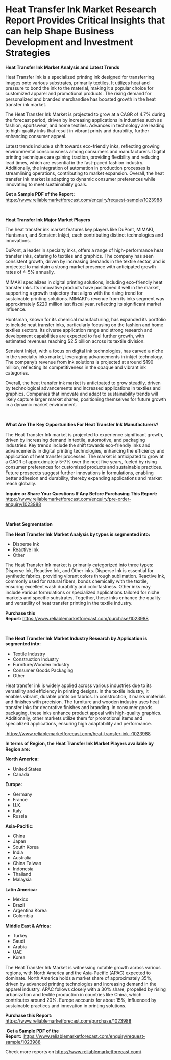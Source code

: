 <p><h1>Heat Transfer Ink Market Research Report Provides Critical Insights that can help Shape Business Development and Investment Strategies</h1></p><p><strong>Heat Transfer Ink Market Analysis and Latest Trends</strong></p>
<p><p>Heat Transfer Ink is a specialized printing ink designed for transferring images onto various substrates, primarily textiles. It utilizes heat and pressure to bond the ink to the material, making it a popular choice for customized apparel and promotional products. The rising demand for personalized and branded merchandise has boosted growth in the heat transfer ink market.</p><p>The Heat Transfer Ink Market is projected to grow at a CAGR of 4.7% during the forecast period, driven by increasing applications in industries such as fashion, sportswear, and home textiles. Advances in technology are leading to high-quality inks that result in vibrant prints and durability, further enhancing consumer appeal. </p><p>Latest trends include a shift towards eco-friendly inks, reflecting growing environmental consciousness among consumers and manufacturers. Digital printing techniques are gaining traction, providing flexibility and reducing lead times, which are essential in the fast-paced fashion industry. Additionally, the integration of automation in production processes is streamlining operations, contributing to market expansion. Overall, the heat transfer ink market is adapting to dynamic consumer preferences while innovating to meet sustainability goals.</p></p>
<p><strong>Get a Sample PDF of the Report:&nbsp;</strong> <a href="https://www.reliablemarketforecast.com/enquiry/request-sample/1023988?utm_campaign=3071&utm_medium=2&utm_source=Github&utm_content=ia&utm_term=06032025&utm_id=heat-transfer-ink">https://www.reliablemarketforecast.com/enquiry/request-sample/1023988</a></p>
<p>&nbsp;</p>
<p><strong>Heat Transfer Ink Major Market Players</strong></p>
<p><p>The heat transfer ink market features key players like DuPont, MIMAKI, Huntsman, and Sensient Inkjet, each contributing distinct technologies and innovations. </p><p>DuPont, a leader in specialty inks, offers a range of high-performance heat transfer inks, catering to textiles and graphics. The company has seen consistent growth, driven by increasing demands in the textile sector, and is projected to maintain a strong market presence with anticipated growth rates of 4-5% annually.</p><p>MIMAKI specializes in digital printing solutions, including eco-friendly heat transfer inks. Its innovative products have positioned it well in the market, supporting a growth trajectory that aligns with the rising trend for sustainable printing solutions. MIMAKI's revenue from its inks segment was approximately $220 million last fiscal year, reflecting its significant market influence.</p><p>Huntsman, known for its chemical manufacturing, has expanded its portfolio to include heat transfer inks, particularly focusing on the fashion and home textiles sectors. Its diverse application range and strong research and development capabilities are expected to fuel further growth, with estimated revenues reaching $2.5 billion across its textile division.</p><p>Sensient Inkjet, with a focus on digital ink technologies, has carved a niche in the specialty inks market, leveraging advancements in inkjet technology. The company’s revenue from ink solutions is projected at around $190 million, reflecting its competitiveness in the opaque and vibrant ink categories.</p><p>Overall, the heat transfer ink market is anticipated to grow steadily, driven by technological advancements and increased applications in textiles and graphics. Companies that innovate and adapt to sustainability trends will likely capture larger market shares, positioning themselves for future growth in a dynamic market environment.</p></p>
<p>&nbsp;</p>
<p><strong>What Are The Key Opportunities For Heat Transfer Ink Manufacturers?</strong></p>
<p><p>The Heat Transfer Ink market is projected to experience significant growth, driven by increasing demand in textile, automotive, and packaging industries. Key trends include the shift towards eco-friendly inks and advancements in digital printing technologies, enhancing the efficiency and application of heat transfer processes. The market is anticipated to grow at a CAGR of approximately 5-7% over the next five years, fueled by rising consumer preferences for customized products and sustainable practices. Future prospects suggest further innovations in formulations, enabling better adhesion and durability, thereby expanding applications and market reach globally.</p></p>
<p><strong>Inquire or Share Your Questions If Any Before Purchasing This Report:</strong> <a href="https://www.reliablemarketforecast.com/enquiry/pre-order-enquiry/1023988?utm_campaign=3071&utm_medium=2&utm_source=Github&utm_content=ia&utm_term=06032025&utm_id=heat-transfer-ink">https://www.reliablemarketforecast.com/enquiry/pre-order-enquiry/1023988</a></p>
<p>&nbsp;</p>
<p><strong>Market Segmentation</strong></p>
<p><strong>The Heat Transfer Ink Market Analysis by types is segmented into:</strong></p>
<p><ul><li>Disperse Ink</li><li>Reactive Ink</li><li>Other</li></ul></p>
<p><p>The Heat Transfer Ink market is primarily categorized into three types: Disperse Ink, Reactive Ink, and Other inks. Disperse Ink is essential for synthetic fabrics, providing vibrant colors through sublimation. Reactive Ink, commonly used for natural fibers, bonds chemically with the textile, ensuring excellent wash durability and colorfastness. Other inks may include various formulations or specialized applications tailored for niche markets and specific substrates. Together, these inks enhance the quality and versatility of heat transfer printing in the textile industry.</p></p>
<p><strong>Purchase this Report:&nbsp;</strong><a href="https://www.reliablemarketforecast.com/purchase/1023988?utm_campaign=3071&utm_medium=2&utm_source=Github&utm_content=ia&utm_term=06032025&utm_id=heat-transfer-ink">https://www.reliablemarketforecast.com/purchase/1023988</a></p>
<p>&nbsp;</p>
<p><strong>The Heat Transfer Ink Market Industry Research by Application is segmented into:</strong></p>
<p><ul><li>Textile Industry</li><li>Construction Industry</li><li>Furniture/Wooden Industry</li><li>Consumer Goods Packaging</li><li>Other</li></ul></p>
<p><p>Heat transfer ink is widely applied across various industries due to its versatility and efficiency in printing designs. In the textile industry, it enables vibrant, durable prints on fabrics. In construction, it marks materials and finishes with precision. The furniture and wooden industry uses heat transfer inks for decorative finishes and branding. In consumer goods packaging, these inks enhance product appeal with high-quality graphics. Additionally, other markets utilize them for promotional items and specialized applications, ensuring high adaptability and performance.</p></p>
<p><a href="https://www.reliablemarketforecast.com/heat-transfer-ink-r1023988?utm_campaign=3071&utm_medium=2&utm_source=Github&utm_content=ia&utm_term=06032025&utm_id=heat-transfer-ink">&nbsp;https://www.reliablemarketforecast.com/heat-transfer-ink-r1023988</a></p>
<p><strong>In terms of Region, the Heat Transfer Ink Market Players available by Region are:</strong></p>
<p>
    <p> <strong> North America: </strong>
        <ul>
            <li>United States</li>
            <li>Canada</li>
        </ul>
        </p> 
    <p> <strong> Europe: </strong>
        <ul>
            <li>Germany</li>
            <li>France</li>
            <li>U.K.</li>
            <li>Italy</li>
            <li>Russia</li>
        </ul>
        </p> 
    <p> <strong> Asia-Pacific: </strong>
        <ul>
            <li>China</li>
            <li>Japan</li>
            <li>South Korea</li>
            <li>India</li>
            <li>Australia</li>
            <li>China Taiwan</li>
            <li>Indonesia</li>
            <li>Thailand</li>
            <li>Malaysia</li>
        </ul>
        </p> 
    <p> <strong> Latin America: </strong>
        <ul>
            <li>Mexico</li>
            <li>Brazil</li>
            <li>Argentina Korea</li>
            <li>Colombia</li>
        </ul>
        </p> 
    <p> <strong> Middle East & Africa: </strong>
        <ul>
            <li>Turkey</li>
            <li>Saudi</li>
            <li>Arabia</li>
            <li>UAE</li>
            <li>Korea</li>
        </ul>
    </p>
    </p>
<p><p>The Heat Transfer Ink Market is witnessing notable growth across various regions, with North America and the Asia-Pacific (APAC) expected to dominate. North America holds a market share of approximately 35%, driven by advanced printing technologies and increasing demand in the apparel industry. APAC follows closely with a 30% share, propelled by rising urbanization and textile production in countries like China, which contributes around 20%. Europe accounts for about 15%, influenced by sustainable practices and innovation in printing solutions.</p></p>
<p><strong>Purchase this Report: </strong><a href="https://www.reliablemarketforecast.com/purchase/1023988?utm_campaign=3071&utm_medium=2&utm_source=Github&utm_content=ia&utm_term=06032025&utm_id=heat-transfer-ink">https://www.reliablemarketforecast.com/purchase/1023988</a></p>
<p>&nbsp;<strong>Get a Sample PDF of the Report:&nbsp;&nbsp;</strong><a href="https://www.reliablemarketforecast.com/enquiry/request-sample/1023988?utm_campaign=3071&utm_medium=2&utm_source=Github&utm_content=ia&utm_term=06032025&utm_id=heat-transfer-ink">https://www.reliablemarketforecast.com/enquiry/request-sample/1023988</a></p>
<p><strong></strong></p>
<p>Check more reports on <a href="https://www.reliablemarketforecast.com/?utm_campaign=3071&utm_medium=2&utm_source=Github&utm_content=ia&utm_term=06032025&utm_id=heat-transfer-ink">https://www.reliablemarketforecast.com/</a></p>